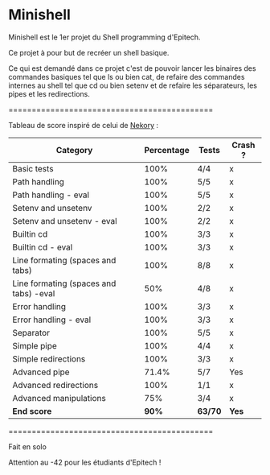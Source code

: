 # Minishell
Minishell est le 1er projet du Shell programming d'Epitech.

Ce projet à pour but de recréer un shell basique.

Ce qui est demandé dans ce projet c'est de pouvoir lancer les binaires des commandes basiques tel que ls ou bien cat, de refaire des commandes internes au shell tel que cd ou bien setenv et de refaire les séparateurs, les pipes et les redirections.

============================================

Tableau de score inspiré de celui de [Nekory](https://github.com/Nekory23) :

| Category                               | Percentage | Tests     | Crash ? |
|----------------------------------------|------------|-----------|---------|
| Basic tests                            | 100%       | 4/4       | x       |
| Path handling                          | 100%       | 5/5       | x       |
| Path handling - eval                   | 100%       | 5/5       | x       |
| Setenv and unsetenv                    | 100%       | 2/2       | x       |
| Setenv and unsetenv - eval             | 100%       | 2/2       | x       |
| Builtin cd                             | 100%       | 3/3       | x       |
| Builtin cd - eval                      | 100%       | 3/3       | x       |
| Line formating (spaces and tabs)       | 100%       | 8/8       | x       |
| Line formating (spaces and tabs) -eval | 50%        | 4/8       | x       |
| Error handling                         | 100%       | 3/3       | x       |
| Error handling - eval                  | 100%       | 3/3       | x       |
| Separator                              | 100%       | 5/5       | x       |
| Simple pipe                            | 100%       | 4/4       | x       |
| Simple redirections                    | 100%       | 3/3       | x       |
| Advanced pipe                          | 71.4%      | 5/7       | Yes     |
| Advanced redirections                  | 100%       | 1/1       | x       |
| Advanced manipulations                 | 75%        | 3/4       | x       |
| **End score**                          | **90%**    | **63/70** | **Yes** |

============================================

Fait en solo

Attention au -42 pour les étudiants d'Epitech !
